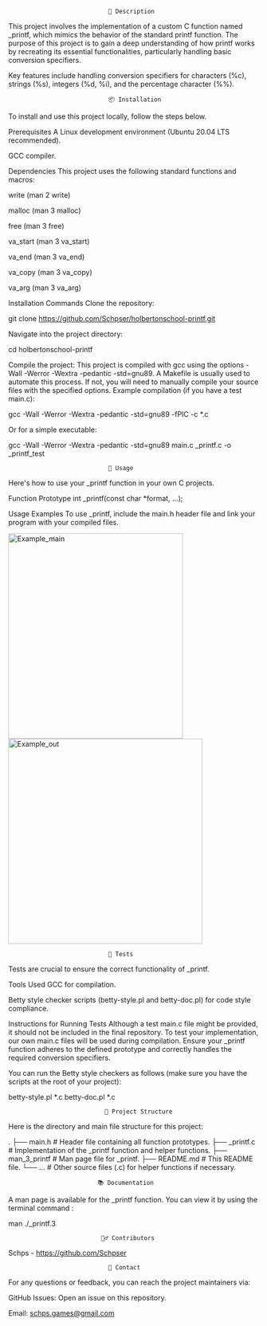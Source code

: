 <Create a function that imitates printf>

								📝 Description

This project involves the implementation of a custom C function named _printf, which mimics the behavior of the standard printf function. The purpose of this project is to gain a deep understanding of how printf works by recreating its essential functionalities, particularly handling basic conversion specifiers.

Key features include handling conversion specifiers for characters (%c), strings (%s), integers (%d, %i), and the percentage character (%%).

								📦 Installation

To install and use this project locally, follow the steps below.

Prerequisites
A Linux development environment (Ubuntu 20.04 LTS recommended).

GCC compiler.

Dependencies
This project uses the following standard functions and macros:

write (man 2 write)

malloc (man 3 malloc)

free (man 3 free)

va_start (man 3 va_start)

va_end (man 3 va_end)

va_copy (man 3 va_copy)

va_arg (man 3 va_arg)

Installation Commands
Clone the repository:

git clone https://github.com/Schpser/holbertonschool-printf.git

Navigate into the project directory:

cd holbertonschool-printf

Compile the project:
This project is compiled with gcc using the options -Wall -Werror -Wextra -pedantic -std=gnu89. A Makefile is usually used to automate this process. If not, you will need to manually compile your source files with the specified options.
Example compilation (if you have a test main.c):

gcc -Wall -Werror -Wextra -pedantic -std=gnu89 -fPIC -c *.c

Or for a simple executable:

gcc -Wall -Werror -Wextra -pedantic -std=gnu89 main.c _printf.c -o _printf_test

								🚀 Usage

Here's how to use your _printf function in your own C projects.

Function Prototype
int _printf(const char *format, ...);

Usage Examples
To use _printf, include the main.h header file and link your program with your compiled files.

<img width="350" height="412" alt="Example_main" src="https://github.com/user-attachments/assets/82ecca06-c2dc-44e4-b488-e6882b6f467a" />
<img width="389" height="412" alt="Example_out" src="https://github.com/user-attachments/assets/324a247d-ef56-4d34-8565-1cb3a5490994" />

							    🧪 Tests
Tests are crucial to ensure the correct functionality of _printf.

Tools Used
GCC for compilation.

Betty style checker scripts (betty-style.pl and betty-doc.pl) for code style compliance.

Instructions for Running Tests
Although a test main.c file might be provided, it should not be included in the final repository. To test your implementation, our own main.c files will be used during compilation. Ensure your _printf function adheres to the defined prototype and correctly handles the required conversion specifiers.

You can run the Betty style checkers as follows (make sure you have the scripts at the root of your project):

betty-style.pl *.c
betty-doc.pl *.c

						       📁 Project Structure

Here is the directory and main file structure for this project:

.
├── main.h             # Header file containing all function prototypes.
├── _printf.c          # Implementation of the _printf function and helper functions.
├── man_3_printf       # Man page file for _printf.
├── README.md          # This README file.
└── ...                # Other source files (.c) for helper functions if necessary.

							 📚 Documentation

A man page is available for the _printf function. You can view it by using the terminal command :

man ./_printf.3

							  🙋‍♂️ Contributors

Schps - https://github.com/Schpser

							    💬 Contact
										
For any questions or feedback, you can reach the project maintainers via:

GitHub Issues: Open an issue on this repository.

Email: schps.games@gmail.com
